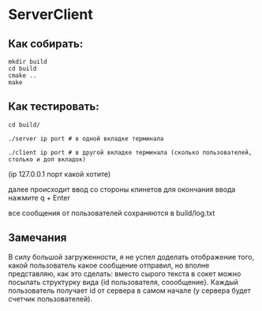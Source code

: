 # ServerClient
## Как собирать:
```
mkdir build
cd build
cmake ..
make
```
## Как тестировать:
```
cd build/

./server ip port # в одной вкладке терминала

./client ip port # в другой вкладке терминала (сколько пользователей, столько и доп вкладок)
```
(ip 127.0.0.1 порт какой хотите)

далее происходит ввод со стороны клинетов
для окончания ввода нажмите q + Enter

все сообщения от пользователей сохраняются в build/log.txt

## Замечания
В силу большой загруженности, я не успел доделать отображение того, какой пользователь какое сообщение отправил, но вполне представляю, как это сделать:
вместо сырого текста в сокет можно посылать структурку вида {id пользователя, соообщение}. Каждый пользователь получает id от сервера в самом начале
(у сервера будет счетчик пользователей).
